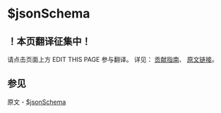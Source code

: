 # $jsonSchema

## ！本页翻译征集中！

请点击页面上方 EDIT THIS PAGE 参与翻译。
详见：
[贡献指南]( https://github.com/JinMuInfo/MongoDB-Manual-zh/blob/master/CONTRIBUTING.md )、
[原文链接](  https://docs.mongodb.com/manual/reference/operator/query/jsonSchema/  )。

## 参见

原文 - [$jsonSchema]( https://docs.mongodb.com/manual/reference/operator/query/jsonSchema/ )

